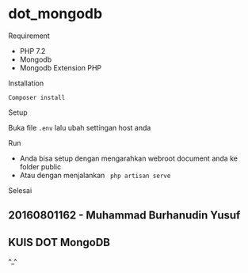 # dot_mongodb
Requirement

- PHP 7.2
- Mongodb
- Mongodb Extension PHP

Installation

<code>Composer install</code>

Setup

Buka file <code>.env</code> lalu ubah settingan host anda

Run

- Anda bisa setup dengan mengarahkan webroot document anda ke folder public
- Atau dengan menjalankan <code> php artisan serve </code>

Selesai

<h2>20160801162 - Muhammad Burhanudin Yusuf</h2>
<h2>KUIS DOT MongoDB </h2>

^_^
